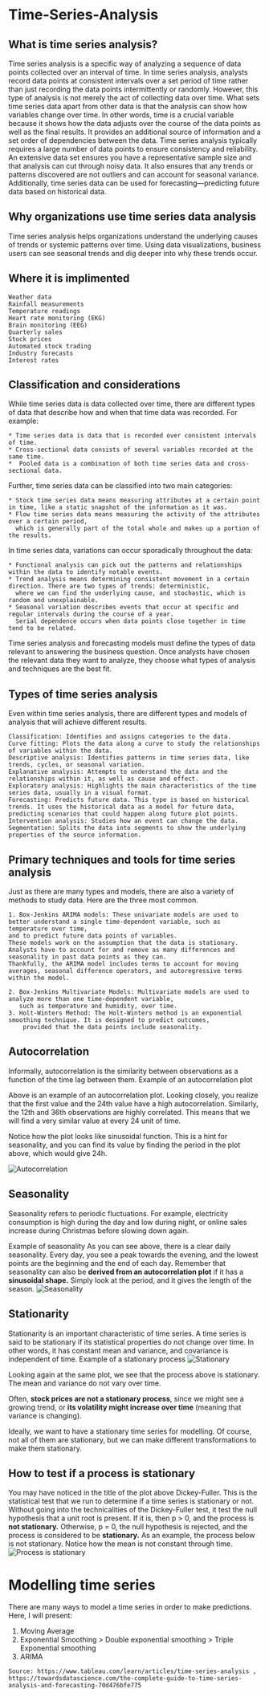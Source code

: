 # Time-Series-Analysis
## What is time series analysis?

Time series analysis is a specific way of analyzing a sequence of data points collected over an interval of time. 
In time series analysis, analysts record data points at consistent intervals over a set period of time rather than just 
recording the data points intermittently or randomly. However, this type of analysis is not merely the act of collecting data over time. 
What sets time series data apart from other data is that the analysis can show how variables change over time. 
In other words, time is a crucial variable because it shows how the data adjusts over the course of the data points as well as the final results. 
It provides an additional source of information and a set order of dependencies between the data. 
Time series analysis typically requires a large number of data points to ensure consistency and reliability. 
An extensive data set ensures you have a representative sample size and that analysis can cut through noisy data. 
It also ensures that any trends or patterns discovered are not outliers and can account for seasonal variance. 
Additionally, time series data can be used for forecasting—predicting future data based on historical data.

## Why organizations use time series data analysis

Time series analysis helps organizations understand the underlying causes of trends or systemic patterns over time. 
Using data visualizations, business users can see seasonal trends and dig deeper into why these trends occur.

## Where it is implimented


    Weather data
    Rainfall measurements
    Temperature readings
    Heart rate monitoring (EKG)
    Brain monitoring (EEG)
    Quarterly sales
    Stock prices
    Automated stock trading
    Industry forecasts
    Interest rates

## Classification and considerations

While time series data is data collected over time, there are different types of data that describe how and when that time data was recorded. 
For example:

    * Time series data is data that is recorded over consistent intervals of time.
    * Cross-sectional data consists of several variables recorded at the same time.
    *  Pooled data is a combination of both time series data and cross-sectional data.

Further, time series data can be classified into two main categories:

    * Stock time series data means measuring attributes at a certain point in time, like a static snapshot of the information as it was.
    * Flow time series data means measuring the activity of the attributes over a certain period, 
      which is generally part of the total whole and makes up a portion of the results.

In time series data, variations can occur sporadically throughout the data:

    * Functional analysis can pick out the patterns and relationships within the data to identify notable events.
    * Trend analysis means determining consistent movement in a certain direction. There are two types of trends: deterministic, 
      where we can find the underlying cause, and stochastic, which is random and unexplainable.
    * Seasonal variation describes events that occur at specific and regular intervals during the course of a year. 
      Serial dependence occurs when data points close together in time tend to be related.

Time series analysis and forecasting models must define the types of data relevant to answering the business question. 
Once analysts have chosen the relevant data they want to analyze, they choose what types of analysis and techniques are the best fit.

 
## Types of time series analysis

Even within time series analysis, there are different types and models of analysis that will achieve different results.

    Classification: Identifies and assigns categories to the data.
    Curve fitting: Plots the data along a curve to study the relationships of variables within the data.
    Descriptive analysis: Identifies patterns in time series data, like trends, cycles, or seasonal variation.
    Explanative analysis: Attempts to understand the data and the relationships within it, as well as cause and effect.
    Exploratory analysis: Highlights the main characteristics of the time series data, usually in a visual format.
    Forecasting: Predicts future data. This type is based on historical trends. It uses the historical data as a model for future data, 
    predicting scenarios that could happen along future plot points.
    Intervention analysis: Studies how an event can change the data.
    Segmentation: Splits the data into segments to show the underlying properties of the source information.

 
## Primary techniques and tools for time series analysis

Just as there are many types and models, there are also a variety of methods to study data. Here are the three most common.

    1. Box-Jenkins ARIMA models: These univariate models are used to better understand a single time-dependent variable, such as temperature over time, 
    and to predict future data points of variables. 
    These models work on the assumption that the data is stationary. 
    Analysts have to account for and remove as many differences and seasonality in past data points as they can. 
    Thankfully, the ARIMA model includes terms to account for moving averages, seasonal difference operators, and autoregressive terms within the model.
    
    2. Box-Jenkins Multivariate Models: Multivariate models are used to analyze more than one time-dependent variable, 
       such as temperature and humidity, over time.
    3. Holt-Winters Method: The Holt-Winters method is an exponential smoothing technique. It is designed to predict outcomes, 
        provided that the data points include seasonality.
    
    
  ## Autocorrelation

Informally, autocorrelation is the similarity between observations as a function of the time lag between them.
Example of an autocorrelation plot

Above is an example of an autocorrelation plot. Looking closely, you realize that the first value and the 24th value have a high autocorrelation. Similarly, the 12th and 36th observations are highly correlated. This means that we will find a very similar value at every 24 unit of time.

Notice how the plot looks like sinusoidal function. This is a hint for seasonality, and you can find its value by finding the period in the plot above, which would give 24h.
    
![Autocorrelation](https://user-images.githubusercontent.com/86042628/134364499-0626daf5-c0e4-4d72-8251-40cc9705bbf0.png)

    
  ## Seasonality

Seasonality refers to periodic fluctuations. For example, electricity consumption is high during the day and low during night, or online sales increase during Christmas before slowing down again.

Example of seasonality
As you can see above, there is a clear daily seasonality. 
Every day, you see a peak towards the evening, and the lowest points are the beginning and the end of each day.
Remember that seasonality can also be **derived from an autocorrelation plot** if it has a **sinusoidal shape.** Simply look at the period, and it gives the length of the season. 
![Seasonality](https://user-images.githubusercontent.com/86042628/134364917-9851d39e-6dfe-4b3d-ae5e-42347cd5eb42.png)
    
## Stationarity

Stationarity is an important characteristic of time series. A time series is said to be stationary if its statistical properties do not change over time. 
In other words, it has constant mean and variance, and covariance is independent of time.
Example of a stationary process
![Stationary](https://user-images.githubusercontent.com/86042628/134365078-5b180c89-26be-4019-8d53-fa17bbaade4f.png)

Looking again at the same plot, we see that the process above is stationary. The mean and variance do not vary over time.

Often, **stock prices are not a stationary process**, since we might see a growing trend, or **its volatility might increase over time** (meaning that variance is changing).

Ideally, we want to have a stationary time series for modelling. Of course, not all of them are stationary, but we can make different transformations to make them stationary.    

## How to test if a process is stationary

You may have noticed in the title of the plot above Dickey-Fuller. This is the statistical test that we run to determine if a time series is stationary or not.
Without going into the technicalities of the Dickey-Fuller test, it test the null hypothesis that a unit root is present.
If it is, then p > 0, and the process is **not stationary.**
Otherwise, p = 0, the null hypothesis is rejected, and the process is considered to be **stationary.**
As an example, the process below is not stationary. Notice how the mean is not constant through time.
  ![Process is stationary](https://user-images.githubusercontent.com/86042628/134366147-2f0852a8-c59c-4e6f-82b4-b70c3cc504b8.png)


# Modelling time series

There are many ways to model a time series in order to make predictions. Here, I will present:

   1. Moving Average
   2. Exponential Smoothing  > Double exponential smoothing > Triple Exponential smoothing
   3. ARIMA
    
    Source: https://www.tableau.com/learn/articles/time-series-analysis , https://towardsdatascience.com/the-complete-guide-to-time-series-analysis-and-forecasting-70d476bfe775
